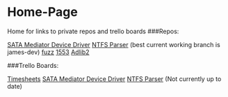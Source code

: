 # Home-Page
Home for links to private repos and trello boards
###Repos:

[SATA Mediator Device Driver](https://github.com/SiCoreTech/SATA_Mediator_Device_Driver)
[NTFS Parser](https://github.com/SiCoreTech/NTFSParser) (best current working branch is james-dev)
[fuzz](https://github.com/SiCoreTech/fuzz)
[1553](https://github.com/SiCoreTech/1553)
[Adlib2](https://github.com/SiCoreTech/Adlib2)

###Trello Boards:

[Timesheets](https://trello.com/b/4RKYVSjq/timesheets)
[SATA Mediator Device Driver](https://trello.com/b/kBWeIwE9/sata-m-device-driver)
[NTFS Parser](https://trello.com/b/EkX0WcPr/ntfsparser) (Not currently up to date)

